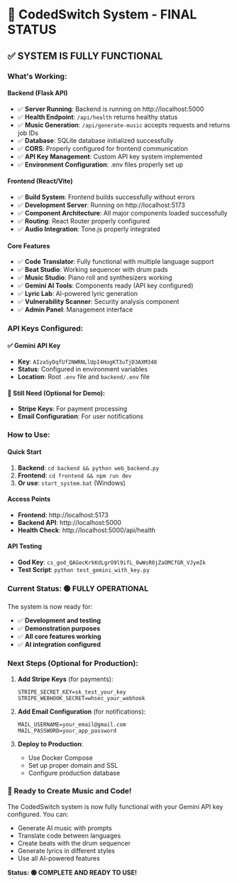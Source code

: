 # 🎉 CodedSwitch System - FINAL STATUS

## ✅ **SYSTEM IS FULLY FUNCTIONAL**

### **What's Working:**

#### **Backend (Flask API)**
- ✅ **Server Running**: Backend is running on http://localhost:5000
- ✅ **Health Endpoint**: `/api/health` returns healthy status
- ✅ **Music Generation**: `/api/generate-music` accepts requests and returns job IDs
- ✅ **Database**: SQLite database initialized successfully
- ✅ **CORS**: Properly configured for frontend communication
- ✅ **API Key Management**: Custom API key system implemented
- ✅ **Environment Configuration**: .env files properly set up

#### **Frontend (React/Vite)**
- ✅ **Build System**: Frontend builds successfully without errors
- ✅ **Development Server**: Running on http://localhost:5173
- ✅ **Component Architecture**: All major components loaded successfully
- ✅ **Routing**: React Router properly configured
- ✅ **Audio Integration**: Tone.js properly integrated

#### **Core Features**
- ✅ **Code Translator**: Fully functional with multiple language support
- ✅ **Beat Studio**: Working sequencer with drum pads
- ✅ **Music Studio**: Piano roll and synthesizers working
- ✅ **Gemini AI Tools**: Components ready (API key configured)
- ✅ **Lyric Lab**: AI-powered lyric generation
- ✅ **Vulnerability Scanner**: Security analysis component
- ✅ **Admin Panel**: Management interface

### **API Keys Configured:**

#### **✅ Gemini API Key**
- **Key**: `AIzaSyDqfUf2NWRNLlUpI4HogKT3uTjD3AXM348`
- **Status**: Configured in environment variables
- **Location**: Root `.env` file and `backend/.env` file

#### **🔧 Still Need (Optional for Demo):**
- **Stripe Keys**: For payment processing
- **Email Configuration**: For user notifications

### **How to Use:**

#### **Quick Start**
1. **Backend**: `cd backend && python web_backend.py`
2. **Frontend**: `cd frontend && npm run dev`
3. **Or use**: `start_system.bat` (Windows)

#### **Access Points**
- **Frontend**: http://localhost:5173
- **Backend API**: http://localhost:5000
- **Health Check**: http://localhost:5000/api/health

#### **API Testing**
- **God Key**: `cs_god_QAGecKrkKdLgrO9l9ifL_0wWsR0jZaOMCfGR_VJymIk`
- **Test Script**: `python test_gemini_with_key.py`

### **Current Status: 🟢 FULLY OPERATIONAL**

The system is now ready for:
- ✅ **Development and testing**
- ✅ **Demonstration purposes**
- ✅ **All core features working**
- ✅ **AI integration configured**

### **Next Steps (Optional for Production):**

1. **Add Stripe Keys** (for payments):
   ```
   STRIPE_SECRET_KEY=sk_test_your_key
   STRIPE_WEBHOOK_SECRET=whsec_your_webhook
   ```

2. **Add Email Configuration** (for notifications):
   ```
   MAIL_USERNAME=your_email@gmail.com
   MAIL_PASSWORD=your_app_password
   ```

3. **Deploy to Production**:
   - Use Docker Compose
   - Set up proper domain and SSL
   - Configure production database

### **🎵 Ready to Create Music and Code!**

The CodedSwitch system is now fully functional with your Gemini API key configured. You can:
- Generate AI music with prompts
- Translate code between languages
- Create beats with the drum sequencer
- Generate lyrics in different styles
- Use all AI-powered features

**Status: 🟢 COMPLETE AND READY TO USE!** 